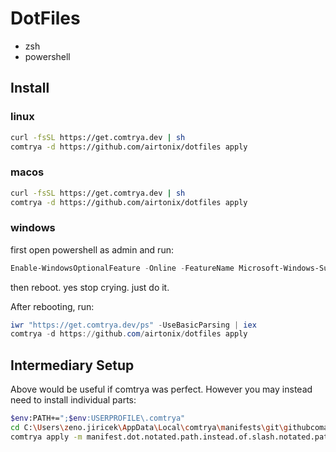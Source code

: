 # DotFiles

- zsh
- powershell

## Install

### linux

```bash
curl -fsSL https://get.comtrya.dev | sh
comtrya -d https://github.com/airtonix/dotfiles apply
```

### macos

```bash
curl -fsSL https://get.comtrya.dev | sh
comtrya -d https://github.com/airtonix/dotfiles apply
```

### windows

first open powershell as admin and run:

```powershell
Enable-WindowsOptionalFeature -Online -FeatureName Microsoft-Windows-Subsystem-Linux,VirtualMachinePlatform -All -NoRestart
```

then reboot. yes stop crying. just do it.

After rebooting, run:

```powershell
iwr "https://get.comtrya.dev/ps" -UseBasicParsing | iex
comtrya -d https://github.com/airtonix/dotfiles apply
```

## Intermediary Setup

Above would be useful if comtrya was perfect. However you may instead need to install individual parts:

```sh
$env:PATH+=";$env:USERPROFILE\.comtrya"
cd C:\Users\zeno.jiricek\AppData\Local\comtrya\manifests\git\githubcomairtonixdotfiles
comtrya apply -m manifest.dot.notated.path.instead.of.slash.notated.paths
```
